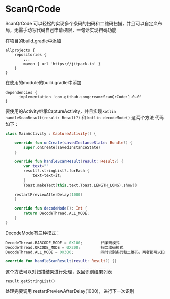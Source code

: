 # ScanQrCode
ScanQrCode 可以轻松的实现多个条码的扫码和二维码扫描，并且可以自定义布局，无需手动写代码自己申请权限，一句话实现扫码功能

在项目的build.gradle中添加
```
allprojects {
	repositories {
		...
		maven { url 'https://jitpack.io' }
	}
}
```
在使用的module的build.gradle中添加
```
dependencies {
	  implementation 'com.github.songcream:ScanQrCode:1.0.0'
}
```
要使用的Activity继承CaptureActivity，并且实现```kotlin handleScanResult(result: Result?)``` 和 ```kotlin decodeMode()``` 这两个方法
代码如下：
```kotlin
class MainActivity : CaptureActivity() {

    override fun onCreate(savedInstanceState: Bundle?) {
        super.onCreate(savedInstanceState)
    }

    override fun handleScanResult(result: Result?) {
        var text=""
        result?.stringList?.forEach {
            text=text+it;
        }
        Toast.makeText(this,text,Toast.LENGTH_LONG).show()
	
	restartPreviewAfterDelay(1000)
    }

    override fun decodeMode(): Int {
        return DecodeThread.ALL_MODE;
    }
}
```

DecodeMode有三种模式：
```kotlin
DecodeThread.BARCODE_MODE = 0X100;        扫条码模式      
DecodeThread.QRCODE_MODE = 0X200;         扫二维码模式
DecodeThread.ALL_MODE = 0X300;            同时识别条码和二维码，两者都可以扫
```

```kotlin
override fun handleScanResult(result: Result?) {}
```
这个方法可以对扫描结果进行处理，返回识别结果列表
```kotlinkotlin
result.getStringList()
```  
处理完要调用  restartPreviewAfterDelay(1000)，进行下一次识别
